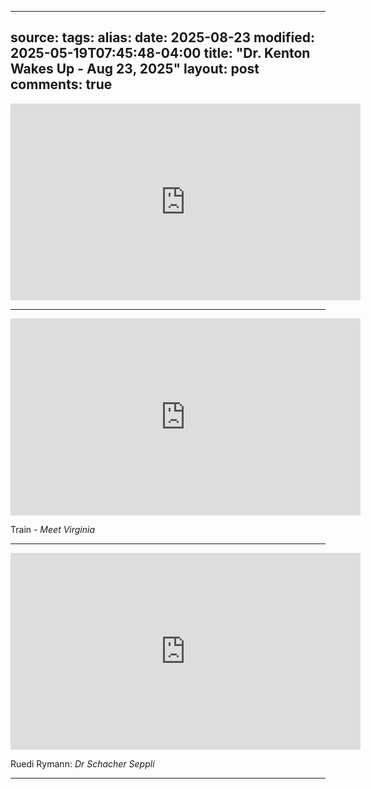 
---
source: 
tags: 
alias: 
date: 2025-08-23
modified: 2025-05-19T07:45:48-04:00
title: "Dr. Kenton Wakes Up - Aug 23, 2025"
layout: post
comments: true
---

  

<iframe width="560" height="315" src="https://www.youtube.com/embed/I9Q5Gd1Ivnw" title="YouTube video player" frameborder="0" allow="accelerometer; autoplay; clipboard-write; encrypted-media; gyroscope; picture-in-picture; web-share" allowfullscreen></iframe>

<!-- <img src="{{site.baseurl}}/images/[REPLACE]" width="560"> -->



---

<iframe width="560" height="315" src="https://www.youtube.com/embed/A3Qvb7q9Nm0?si=TpgFTg7G2ouBP96H" title="YouTube video player" frameborder="0" allow="accelerometer; autoplay; clipboard-write; encrypted-media; gyroscope; picture-in-picture; web-share" referrerpolicy="strict-origin-when-cross-origin" allowfullscreen></iframe>

Train - *Meet Virginia*

---

<iframe width="560" height="315" src="https://www.youtube.com/embed/ApdlFiBJcBQ?si=X547EUiGQ5AKtX5l" title="YouTube video player" frameborder="0" allow="accelerometer; autoplay; clipboard-write; encrypted-media; gyroscope; picture-in-picture; web-share" referrerpolicy="strict-origin-when-cross-origin" allowfullscreen></iframe>

Ruedi Rymann: *Dr Schacher Seppli*


---
